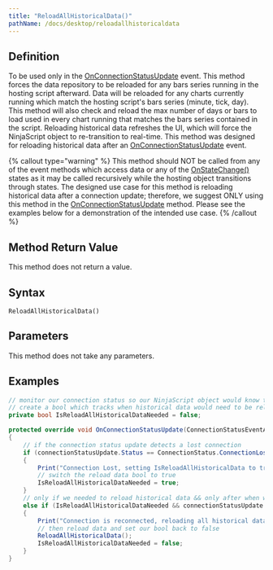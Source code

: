 ```yaml
---
title: "ReloadAllHistoricalData()"
pathName: /docs/desktop/reloadallhistoricaldata
---
```


## Definition

To be used only in the [OnConnectionStatusUpdate](/docs/desktop/onconnectionstatusupdate) event. This method forces the data repository to be reloaded for any bars series running in the hosting script afterward. Data will be reloaded for any charts currently running which match the hosting script's bars series (minute, tick, day). This method will also check and reload the max number of days or bars to load used in every chart running that matches the bars series contained in the script. Reloading historical data refreshes the UI, which will force the NinjaScript object to re-transition to real-time. This method was designed for reloading historical data after an [OnConnectionStatusUpdate](/docs/desktop/onconnectionstatusupdate) event. 

{% callout type="warning" %}
This method should NOT be called from any of the event methods which access data or any of the [OnStateChange()](/docs/desktop/onstatechange) states as it may be called recursively while the hosting object transitions through states. The designed use case for this method is reloading historical data after a connection update; therefore, we suggest ONLY using this method in the [OnConnectionStatusUpdate](/docs/desktop/onconnectionstatusupdate) method. Please see the examples below for a demonstration of the intended use case.
{% /callout %}

## Method Return Value

This method does not return a value.

## Syntax

```
ReloadAllHistoricalData()
```

## Parameters

This method does not take any parameters.

## Examples

```csharp
// monitor our connection status so our NinjaScript object would know to reload historical data
// create a bool which tracks when historical data would need to be reloaded after a connection loss
private bool IsReloadAllHistoricalDataNeeded = false;

protected override void OnConnectionStatusUpdate(ConnectionStatusEventArgs connectionStatusUpdate)
{
    // if the connection status update detects a lost connection
    if (connectionStatusUpdate.Status == ConnectionStatus.ConnectionLost)
    {
        Print("Connection Lost, setting IsReloadAllHistoricalData to true");
        // switch the reload data bool to true
        IsReloadAllHistoricalDataNeeded = true;
    }
    // only if we needed to reload historical data && only after when we have reconnected
    else if (IsReloadAllHistoricalDataNeeded && connectionStatusUpdate.Status == ConnectionStatus.Connected)
    {
        Print("Connection is reconnected, reloading all historical data");
        // then reload data and set our bool back to false
        ReloadAllHistoricalData();
        IsReloadAllHistoricalDataNeeded = false;
    }
}
```
